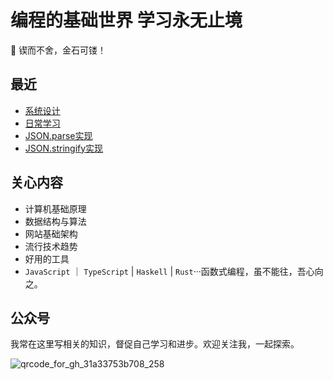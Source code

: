 # 编程的基础世界 学习永无止境

🏃 锲而不舍，金石可镂！

## 最近

- [系统设计](https://github.com/WanderHuang/Basic-Programming-Knowledge/labels/system%20design)
- [日常学习](https://github.com/WanderHuang/Basic-Programming-Knowledge/issues)
- [JSON.parse实现](./js-design/json.parse.js)
- [JSON.stringify实现](./js-design/json.stringify.js)

## 关心内容

- 计算机基础原理
- 数据结构与算法
- 网站基础架构
- 流行技术趋势
- 好用的工具
- `JavaScript` ｜ `TypeScript` | `Haskell` | `Rust`···函数式编程，虽不能往，吾心向之。

## 公众号

我常在这里写相关的知识，督促自己学习和进步。欢迎关注我，一起探索。

![qrcode_for_gh_31a33753b708_258](https://user-images.githubusercontent.com/18475942/126742606-0f0eca11-0c38-4004-9ca4-a086048ce6fa.jpg)


